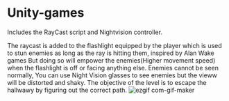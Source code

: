 # Unity-games

Includes the RayCast script and Nightvision controller.

The raycast is added to the flashlight equipped by the player which is used to stun enemies as long as the ray is hitting them, inspired by Alan Wake games
But doing so will empower the enemies(Higher movement speed) when the flashlight is off or facing anything else.
Enemies cannot be seen normally, You can use Night Vision glasses to see enemies but the vieww will be distorted and shaky.
The objective of the level is to escape the hallwawy by figuring out the correct path.
![ezgif com-gif-maker](https://user-images.githubusercontent.com/108701614/197234418-967efd48-1592-4a4f-b891-684bc6c08cda.gif)
